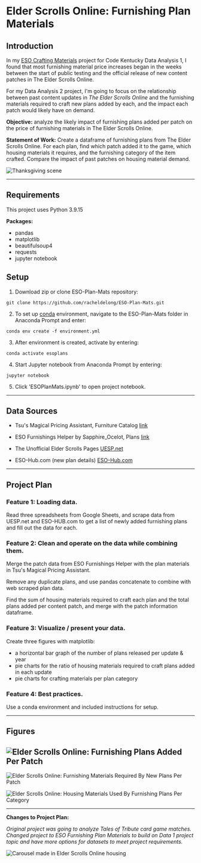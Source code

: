 # Elder Scrolls Online: Furnishing Plan Materials

## Introduction


In my [ESO Crafting Materials](https://github.com/racheldelong/ESO-Crafting-Material-Prices) project for Code Kentucky Data Analysis 1, I found that most furnishing material price increases began in the weeks between the start of public testing and the official release of new content patches in The Elder Scrolls Online.

For my Data Analysis 2 project, I'm going to focus on the relationship between past content updates in *The Elder Scrolls Online* and the furnishing materials required to craft new plans added by each, and the impact each patch would likely have on demand.


__Objective:__ analyze the likely impact of furnishing plans added per patch on the price of furnishing materials in The Elder Scrolls Online.


__Statement of Work:__ Create a dataframe of furnishing plans from The Elder Scrolls Online. For each plan, find which patch added it to the game, which housing materials it requires, and the furnishing category of the item crafted. Compare the impact of past patches on housing material demand.

![Thanksgiving scene](images/thanksgiving.jpg 'Thanksgiving scene made in ESO housing')

---

## Requirements

This project uses Python 3.9.15


__Packages:__

- pandas
- matplotlib
- beautifulsoup4
- requests
- jupyter notebook

## Setup

1. Download zip or clone ESO-Plan-Mats repository:

```
git clone https://github.com/racheldelong/ESO-Plan-Mats.git
```

2. To set up [conda](https://conda.io/projects/conda/en/latest/user-guide/install/index.html) environment, navigate to the ESO-Plan-Mats folder in Anaconda Prompt and enter:

```
conda env create -f environment.yml
```


3. After environment is created, activate by entering:

```
conda activate esoplans
```

4. Start Jupyter notebook from Anaconda Prompt by entering:

```
jupyter notebook
```

5. Click 'ESOPlanMats.ipynb' to open project notebook.

---

## Data Sources

- Tsu's Magical Pricing Assistant, Furniture Catalog [link](https://docs.google.com/spreadsheets/d/1gA3gLV_trvozQjHANvCWIrzmCMhEGdf6dm7N_U2CYuY/)

- ESO Furnishings Helper by Sapphire_Ocelot, Plans [link](https://docs.google.com/spreadsheets/d/11XxNt07znE3cHqWMecO-NxSjNWWnaA8hMA6uDV_53O8/)

- The Unofficial Elder Scrolls Pages [UESP.net](https://en.uesp.net/wiki/Main_Page)

- ESO-Hub.com (new plan details) [ESO-Hub.com](https://eso-hub.com/en/housing)

---

## Project Plan


### __Feature 1: Loading data.__

Read three spreadsheets from Google Sheets, and scrape data from UESP.net and ESO-HUB.com to get a list of newly added furnishing plans and fill out the data for each.

### __Feature 2: Clean and operate on the data while combining them.__ 

Merge the patch data from ESO Furnishings Helper with the plan materials in Tsu's Magical Pricing Assistant. 

Remove any duplicate plans, and use pandas concatenate to combine with web scraped plan data.

Find the sum of housing materials required to craft each plan and the total plans added per content patch, and merge with the patch information dataframe.

### __Feature 3: Visualize / present your data.__ 

Create three figures with matplotlib:

- a horizontal bar graph of the number of plans released per update & year
- pie charts for the ratio of housing materials required to craft plans added in each update 
- pie charts for crafting materials per plan category

### __Feature 4: Best practices.__ 

Use a conda environment and included instructions for setup.

---

## __Figures__


![](images/ESOPlanMats_year.png "Elder Scrolls Online: Furnishing Plans Added Per Patch")
---
![](images/ESOPlanMats_patches.png "Elder Scrolls Online: Furnishing Materials Required By New Plans Per Patch")

![](images/ESOPlanMats_cat.png "Elder Scrolls Online: Housing Materials Used By Furnishing Plans Per Category")

---

__Changes to Project Plan:__

*Original project was going to analyze Tales of Tribute card game matches. Changed project to ESO Furnishing Plan Materials to build on Data 1 project topic and have more options for datasets to meet project requirements.*

![Carousel made in Elder Scrolls Online housing](images/carousel.jpg 'Thanksgiving scene made in ESO housing')






